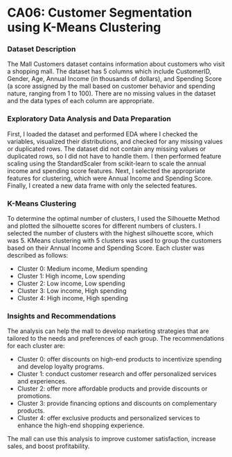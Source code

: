 # **CA06: Customer Segmentation using K-Means Clustering**

### **Dataset Description**

The Mall Customers dataset contains information about customers who visit a shopping mall. The dataset has 5 columns which include CustomerID, Gender, Age, Annual Income (in thousands of dollars), and Spending Score (a score assigned by the mall based on customer behavior and spending nature, ranging from 1 to 100). There are no missing values in the dataset and the data types of each column are appropriate.

### **Exploratory Data Analysis and Data Preparation**

First, I loaded the dataset and performed EDA where I checked the variables, visualized their distributions, and checked for any missing values or duplicated rows. The dataset did not contain any missing values or duplicated rows, so I did not have to handle them. I then performed feature scaling using the StandardScaler from scikit-learn to scale the annual income and spending score features. Next, I selected the appropriate features for clustering, which were Annual Income and Spending Score. Finally, I created a new data frame with only the selected features.

### **K-Means Clustering**

To determine the optimal number of clusters, I used the Silhouette Method and plotted the silhouette scores for different numbers of clusters. I selected the number of clusters with the highest silhouette score, which was 5. KMeans clustering with 5 clusters was used to group the customers based on their Annual Income and Spending Score. Each cluster was described as follows:
* Cluster 0: Medium income, Medium spending
* Cluster 1: High income, Low spending
* Cluster 2: Low income, Low spending
* Cluster 3: Low income, High spending
* Cluster 4: High income, High spending

### **Insights and Recommendations**

The analysis can help the mall to develop marketing strategies that are tailored to the needs and preferences of each group. The recommendations for each cluster are:
* Cluster 0: offer discounts on high-end products to incentivize spending and develop loyalty programs.
* Cluster 1: conduct customer research and offer personalized services and experiences.
* Cluster 2: offer more affordable products and provide discounts or promotions.
* Cluster 3: provide financing options and discounts on complementary products.
* Cluster 4: offer exclusive products and personalized services to enhance the high-end shopping experience.

The mall can use this analysis to improve customer satisfaction, increase sales, and boost profitability.
